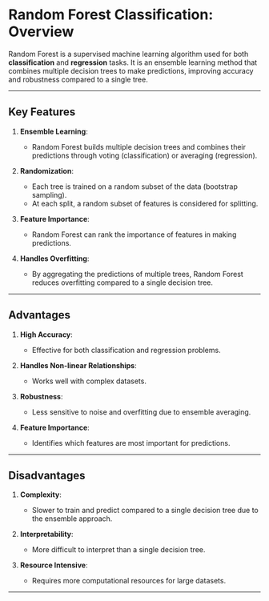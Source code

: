 # Random Forest Classification: Overview

Random Forest is a supervised machine learning algorithm used for both **classification** and **regression** tasks. It is an ensemble learning method that combines multiple decision trees to make predictions, improving accuracy and robustness compared to a single tree.

---

## Key Features

1. **Ensemble Learning**:
   - Random Forest builds multiple decision trees and combines their predictions through voting (classification) or averaging (regression).

2. **Randomization**:
   - Each tree is trained on a random subset of the data (bootstrap sampling).
   - At each split, a random subset of features is considered for splitting.

3. **Feature Importance**:
   - Random Forest can rank the importance of features in making predictions.

4. **Handles Overfitting**:
   - By aggregating the predictions of multiple trees, Random Forest reduces overfitting compared to a single decision tree.

---

## Advantages

1. **High Accuracy**:
   - Effective for both classification and regression problems.

2. **Handles Non-linear Relationships**:
   - Works well with complex datasets.

3. **Robustness**:
   - Less sensitive to noise and overfitting due to ensemble averaging.

4. **Feature Importance**:
   - Identifies which features are most important for predictions.

---

## Disadvantages

1. **Complexity**:
   - Slower to train and predict compared to a single decision tree due to the ensemble approach.

2. **Interpretability**:
   - More difficult to interpret than a single decision tree.

3. **Resource Intensive**:
   - Requires more computational resources for large datasets.

---
